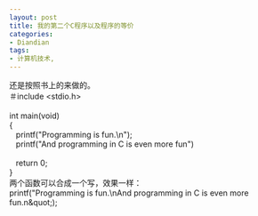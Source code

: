 ```yaml
---
layout: post
title: 我的第二个C程序以及程序的等价
categories:
- Diandian
tags:
- 计算机技术, 
---
```

还是按照书上的来做的。
<br />＃include &lt;stdio.h&gt;
<br />
<br />int main(void)
<br />{
<br />&nbsp;&nbsp; printf(&quot;Programming is fun.\n&quot;);
<br />&nbsp;&nbsp; printf(&quot;And programming in C is even more fun&quot;)
<br />
<br />&nbsp;&nbsp; return 0;
<br />}
<br />两个函数可以合成一个写，效果一样：
<br />printf(&quot;Programming is fun.\nAnd programming in C is even more fun.n\&quot;);